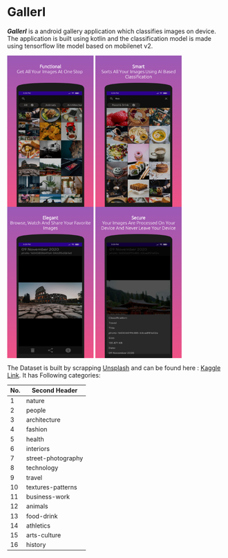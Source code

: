 # GallerI

***GallerI*** is a android gallery application which classifies images on device. The application is built using kotlin and the classification model is made using tensorflow lite model based on mobilenet v2.

<img src="https://github.com/prathameshbhalekar/GallerI/blob/main/Screenshots/screenshot_1.png" align="center"
     alt="Screenshot 1" width="200" height="350">
<img src="https://github.com/prathameshbhalekar/GallerI/blob/main/Screenshots/screenshot_2.png" align="center"
     alt="Screenshot 2" width="200" height="350">
<img src="https://github.com/prathameshbhalekar/GallerI/blob/main/Screenshots/screenshot_3.png" align="center"
     alt="Screenshot 3" width="200" height="350">
<img src="https://github.com/prathameshbhalekar/GallerI/blob/main/Screenshots/screenshot_4.png" align="center"
     alt="Screenshot 4" width="200" height="350">



The Dataset is built by scrapping [Unsplash](https://unsplash.com/) and can be found here : [Kaggle Link](https://www.kaggle.com/prathameshbhalekar/images-scraped-from-unsplash). It has Following categories:

No. | Second Header
------------ | -------------
1 | nature
2 | people
3 | architecture
4 | fashion
5 | health
6 | interiors
7 | street-photography
8 | technology
9 | travel
10 | textures-patterns
11 | business-work
12 | animals
13 | food-drink
14 | athletics
15 | arts-culture
16 | history

